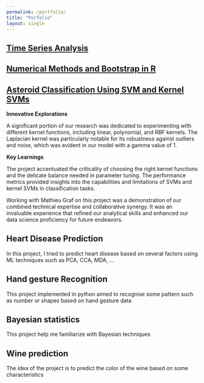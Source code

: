 ```yaml
---
permalink: /portfolio/
title: "Porfolio"
layout: single
---
```


## [Time Series Analysis](https://victordujardin.github.io/_pages/Time-series-analysis/)

## [Numerical Methods and Bootstrap in R](https://victordujardin.github.io/_pages/numerical-methods/)

## [Asteroid Classification Using SVM and Kernel SVMs](https://victordujardin.github.io/_pages/statistical-machine-learning/)


**Innovative Explorations**

A significant portion of our research was dedicated to experimenting with different kernel functions, including linear, polynomial, and RBF kernels. The Laplacian kernel was particularly notable for its robustness against outliers and noise, which was evident in our model with a gamma value of 1.

**Key Learnings**

The project accentuated the criticality of choosing the right kernel functions and the delicate balance needed in parameter tuning. The performance metrics provided insights into the capabilities and limitations of SVMs and kernel SVMs in classification tasks.

Working with Mathieu Graf on this project was a demonstration of our combined technical expertise and collaborative synergy. It was an invaluable experience that refined our analytical skills and enhanced our data science proficiency for future endeavors.


## Heart Disease Prediction

In this project, I tried to predict heart disease based on several factors using ML techniques such as PCA, CCA, MDA, ...



## Hand gesture Recognition
This project implemented in python aimed to recognise some pattern such as number or shapes based on hand gesture data

## Bayesian statistics
This project help me familiarize with Bayesian techniques

## Wine prediction

The idea of the project is to predict the color of the wine based on some characteristics
